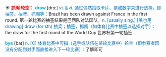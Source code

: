 ☀ <font color="red">**抓阄 轮空：**</font>
<font color="sky blue">**draw**</font> [drɔ:] 
<font color="#0070c0">vt.＆vi. 通过偶然拾取卡片、票或数字来进行选择，即抽签、抽牌、抓阄等：</font>Brazil has been drawn against France in the first round. 第一轮比赛的抽签结果是巴西队对法国队。<font color="#0070c0">n. [usually sing.] [美也用drawing] draw (for sth) 抽奖；抽签，抓阄（如体育比赛中抽签以选择对手）：</font>the draw for the first round of the World Cup 世界杯第一轮抽签

<font color="sky blue">**bye**</font> [baɪ] 
<font color="#0070c0">n. [C] 体育比赛中可指（选手或队伍在某轮比赛中）轮空（即参赛者因没有分配到对手而直接进入下一轮比赛）：</font>了解即可

